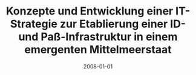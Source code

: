 ---
abstract: ''
authors:
- Haitem Elhetki
date: '2008-01-01'
featured: false
links:
- name: Publik
  url: https://publik.tuwien.ac.at/showentry.php?ID=172155&lang=2
publication_types:
- '7'
publishDate: '2008-01-01'
title: Konzepte und Entwicklung einer IT-Strategie zur Etablierung einer ID- und Paß-Infrastruktur
  in einem emergenten Mittelmeerstaat
url_pdf: ''
---